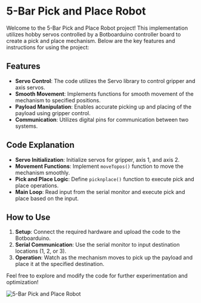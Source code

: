 # 5-Bar Pick and Place Robot

Welcome to the 5-Bar Pick and Place Robot project! This implementation utilizes hobby servos controlled by a Botboarduino controller board to create a pick and place mechanism. Below are the key features and instructions for using the project:

## Features
- **Servo Control**: The code utilizes the Servo library to control gripper and axis servos.
- **Smooth Movement**: Implements functions for smooth movement of the mechanism to specified positions.
- **Payload Manipulation**: Enables accurate picking up and placing of the payload using gripper control.
- **Communication**: Utilizes digital pins for communication between two systems.

## Code Explanation
- **Servo Initialization**: Initialize servos for gripper, axis 1, and axis 2.
- **Movement Functions**: Implement `moveTopos()` function to move the mechanism smoothly.
- **Pick and Place Logic**: Define `picknplace()` function to execute pick and place operations.
- **Main Loop**: Read input from the serial monitor and execute pick and place based on the input.

## How to Use
1. **Setup**: Connect the required hardware and upload the code to the Botboarduino.
2. **Serial Communication**: Use the serial monitor to input destination locations (1, 2, or 3).
3. **Operation**: Watch as the mechanism moves to pick up the payload and place it at the specified destination.

Feel free to explore and modify the code for further experimentation and optimization!

![5-Bar Pick and Place Robot](https://github.com/TharunGaneshram/Pick-N-Place/assets/76886618/5ce17c62-2f6a-4ae9-8960-9a923b6d7238)
